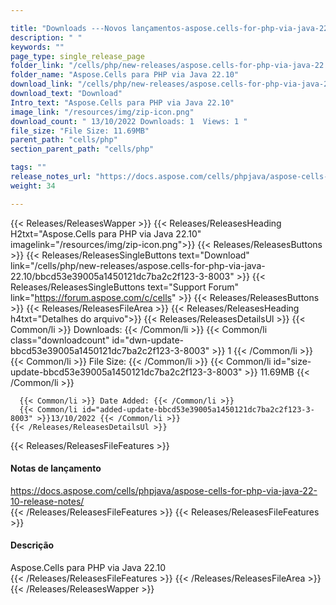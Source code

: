 ```yaml
---

title: "Downloads ---Novos lançamentos-aspose.cells-for-php-via-java-22.10"
description: " "
keywords: ""
page_type: single_release_page
folder_link: "/cells/php/new-releases/aspose.cells-for-php-via-java-22.10/"
folder_name: "Aspose.Cells para PHP via Java 22.10"
download_link: "/cells/php/new-releases/aspose.cells-for-php-via-java-22.10/bbcd53e39005a1450121dc7ba2c2f123-3-8003"
download_text: "Download"
Intro_text: "Aspose.Cells para PHP via Java 22.10"
image_link: "/resources/img/zip-icon.png"
download_count: " 13/10/2022 Downloads: 1  Views: 1 "
file_size: "File Size: 11.69MB"
parent_path: "cells/php"
section_parent_path: "cells/php"

tags: ""
release_notes_url: "https://docs.aspose.com/cells/phpjava/aspose-cells-for-php-via-java-22-10-release-notes/"
weight: 34

---
```


{{< Releases/ReleasesWapper >}}
  {{< Releases/ReleasesHeading H2txt="Aspose.Cells para PHP via Java 22.10" imagelink="/resources/img/zip-icon.png">}}
  {{< Releases/ReleasesButtons >}}
    {{< Releases/ReleasesSingleButtons text="Download" link="/cells/php/new-releases/aspose.cells-for-php-via-java-22.10/bbcd53e39005a1450121dc7ba2c2f123-3-8003" >}}
    {{< Releases/ReleasesSingleButtons text="Support Forum" link="https://forum.aspose.com/c/cells" >}}
  {{< Releases/ReleasesButtons >}}
  {{< Releases/ReleasesFileArea >}}
    {{< Releases/ReleasesHeading h4txt="Detalhes do arquivo">}}
    {{< Releases/ReleasesDetailsUl >}}
      {{< Common/li >}} Downloads: {{< /Common/li >}}
      {{< Common/li class="downloadcount" id="dwn-update-bbcd53e39005a1450121dc7ba2c2f123-3-8003" >}} 1 {{< /Common/li >}}
      {{< Common/li >}} File Size: {{< /Common/li >}}
      {{< Common/li id="size-update-bbcd53e39005a1450121dc7ba2c2f123-3-8003" >}} 11.69MB {{< /Common/li >}}

      {{< Common/li >}} Date Added: {{< /Common/li >}}
      {{< Common/li id="added-update-bbcd53e39005a1450121dc7ba2c2f123-3-8003" >}}13/10/2022 {{< /Common/li >}}
    {{< /Releases/ReleasesDetailsUl >}}

  {{< Releases/ReleasesFileFeatures >}}
      <h4>Notas de lançamento</h4><div> <a href='https://docs.aspose.com/cells/phpjava/aspose-cells-for-php-via-java-22-10-release-notes/'>https://docs.aspose.com/cells/phpjava/aspose-cells-for-php-via-java-22-10-release-notes/</a></div>
  {{< /Releases/ReleasesFileFeatures >}}
  {{< Releases/ReleasesFileFeatures >}}
      <h4>Descrição</h4><div class="HTMLDescription"> Aspose.Cells para PHP via Java 22.10</div>
  {{< /Releases/ReleasesFileFeatures >}}
 {{< /Releases/ReleasesFileArea >}}
{{< /Releases/ReleasesWapper >}}



